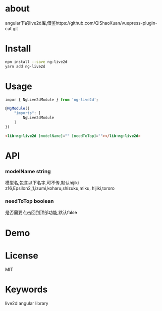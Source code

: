 # about
angular下的live2d库,借鉴https://github.com/QiShaoXuan/vuepress-plugin-cat.git

# Install

``` bash
npm install --save ng-live2d
yarn add ng-live2d
```

# Usage
``` js
impor { NgLive2dModule } from 'ng-live2d';

@NgModule({
    "imports": [
        NgLive2dModule
    ]
})
```
``` html
<lib-ng-live2d [modelName]="" [needToTop]=""></lib-ng-live2d>
```
# API
### modelName string
模型名,包含以下名字,可不传,默认hijiki
z16,Epsilon2_1,izumi,koharu,shizuku,miku,
hijiki,tororo

### needToTop boolean
是否需要点击回到顶部功能,默认false


# Demo


# License
MIT

# Keywords
live2d 
angular
library